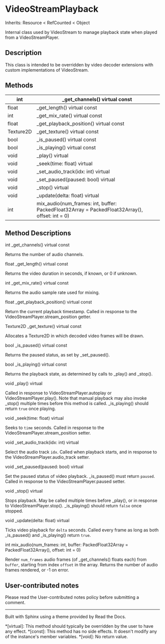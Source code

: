 # VideoStreamPlayback

Inherits: Resource < RefCounted < Object

Internal class used by VideoStream to manage playback state when played from a
VideoStreamPlayer.

## Description

This class is intended to be overridden by video decoder extensions with
custom implementations of VideoStream.

## Methods

int | _get_channels() virtual const  
---|---  
float | _get_length() virtual const  
int | _get_mix_rate() virtual const  
float | _get_playback_position() virtual const  
Texture2D | _get_texture() virtual const  
bool | _is_paused() virtual const  
bool | _is_playing() virtual const  
void | _play() virtual  
void | _seek(time: float) virtual  
void | _set_audio_track(idx: int) virtual  
void | _set_paused(paused: bool) virtual  
void | _stop() virtual  
void | _update(delta: float) virtual  
int | mix_audio(num_frames: int, buffer: PackedFloat32Array = PackedFloat32Array(), offset: int = 0)  
  
## Method Descriptions

int _get_channels() virtual const

Returns the number of audio channels.

float _get_length() virtual const

Returns the video duration in seconds, if known, or 0 if unknown.

int _get_mix_rate() virtual const

Returns the audio sample rate used for mixing.

float _get_playback_position() virtual const

Return the current playback timestamp. Called in response to the
VideoStreamPlayer.stream_position getter.

Texture2D _get_texture() virtual const

Allocates a Texture2D in which decoded video frames will be drawn.

bool _is_paused() virtual const

Returns the paused status, as set by _set_paused().

bool _is_playing() virtual const

Returns the playback state, as determined by calls to _play() and _stop().

void _play() virtual

Called in response to VideoStreamPlayer.autoplay or VideoStreamPlayer.play().
Note that manual playback may also invoke _stop() multiple times before this
method is called. _is_playing() should return `true` once playing.

void _seek(time: float) virtual

Seeks to `time` seconds. Called in response to the
VideoStreamPlayer.stream_position setter.

void _set_audio_track(idx: int) virtual

Select the audio track `idx`. Called when playback starts, and in response to
the VideoStreamPlayer.audio_track setter.

void _set_paused(paused: bool) virtual

Set the paused status of video playback. _is_paused() must return `paused`.
Called in response to the VideoStreamPlayer.paused setter.

void _stop() virtual

Stops playback. May be called multiple times before _play(), or in response to
VideoStreamPlayer.stop(). _is_playing() should return `false` once stopped.

void _update(delta: float) virtual

Ticks video playback for `delta` seconds. Called every frame as long as both
_is_paused() and _is_playing() return `true`.

int mix_audio(num_frames: int, buffer: PackedFloat32Array =
PackedFloat32Array(), offset: int = 0)

Render `num_frames` audio frames (of _get_channels() floats each) from
`buffer`, starting from index `offset` in the array. Returns the number of
audio frames rendered, or -1 on error.

## User-contributed notes

Please read the User-contributed notes policy before submitting a comment.

* * *

Built with Sphinx using a theme provided by Read the Docs.

  *[virtual]: This method should typically be overridden by the user to have any effect.
  *[const]: This method has no side effects. It doesn't modify any of the instance's member variables.
  *[void]: No return value.


